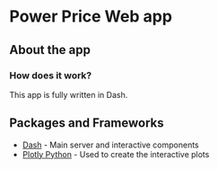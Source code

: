 # Power Price Web app

## About the app
### How does it work?

This app is fully written in Dash. 

## Packages and Frameworks
* [Dash](https://dash.plot.ly/) - Main server and interactive components
* [Plotly Python](https://plot.ly/python/) - Used to create the interactive plots



